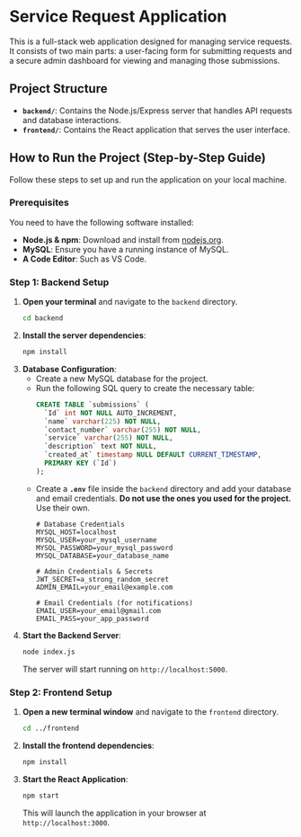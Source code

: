 # Service Request Application

This is a full-stack web application designed for managing service requests. It consists of two main parts: a user-facing form for submitting requests and a secure admin dashboard for viewing and managing those submissions.

## Project Structure

-   **`backend/`**: Contains the Node.js/Express server that handles API requests and database interactions.
-   **`frontend/`**: Contains the React application that serves the user interface.

## How to Run the Project (Step-by-Step Guide)

Follow these steps to set up and run the application on your local machine.

### Prerequisites

You need to have the following software installed:

* **Node.js & npm**: Download and install from [nodejs.org](https://nodejs.org/).
* **MySQL**: Ensure you have a running instance of MySQL.
* **A Code Editor**: Such as VS Code.

### Step 1: Backend Setup

1.  **Open your terminal** and navigate to the `backend` directory.
    ```bash
    cd backend
    ```
2.  **Install the server dependencies**:
    ```bash
    npm install
    ```
3.  **Database Configuration**:
    * Create a new MySQL database for the project.
    * Run the following SQL query to create the necessary table:
        ```sql
        CREATE TABLE `submissions` (
          `Id` int NOT NULL AUTO_INCREMENT,
          `name` varchar(225) NOT NULL,
          `contact_number` varchar(255) NOT NULL,
          `service` varchar(255) NOT NULL,
          `description` text NOT NULL,
          `created_at` timestamp NULL DEFAULT CURRENT_TIMESTAMP,
          PRIMARY KEY (`Id`)
        );
        ```
    * Create a **`.env`** file inside the `backend` directory and add your database and email credentials. **Do not use the ones you used for the project.** Use their own.
        ```env
        # Database Credentials
        MYSQL_HOST=localhost
        MYSQL_USER=your_mysql_username
        MYSQL_PASSWORD=your_mysql_password
        MYSQL_DATABASE=your_database_name
        
        # Admin Credentials & Secrets
        JWT_SECRET=a_strong_random_secret
        ADMIN_EMAIL=your_email@example.com
        
        # Email Credentials (for notifications)
        EMAIL_USER=your_email@gmail.com
        EMAIL_PASS=your_app_password
        ```
4.  **Start the Backend Server**:
    ```bash
    node index.js
    ```
    The server will start running on `http://localhost:5000`.

### Step 2: Frontend Setup

1.  **Open a new terminal window** and navigate to the `frontend` directory.
    ```bash
    cd ../frontend
    ```
2.  **Install the frontend dependencies**:
    ```bash
    npm install
    ```
3.  **Start the React Application**:
    ```bash
    npm start
    ```
    This will launch the application in your browser at `http://localhost:3000`.
